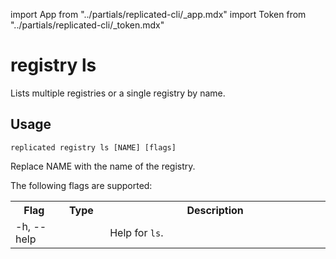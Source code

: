 import App from "../partials/replicated-cli/_app.mdx"
import Token from "../partials/replicated-cli/_token.mdx"

# registry ls

Lists multiple registries or a single registry by name.

## Usage

```
replicated registry ls [NAME] [flags]
```

Replace NAME with the name of the registry.

The following flags are supported:

<table>
  <tr>
    <th width="15%">Flag</th>
    <th width="15%">Type</th>
    <th width="70%">Description</th>
  </tr>
  <App/>
  <tr>
    <td>-h, --help</td>
    <td></td>
    <td>Help for <code>ls</code>.</td>
  </tr>
  <Token/>
</table>
